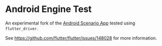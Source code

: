 # Android Engine Test

An experimental fork of the [Android Scenario App][] tested using
`flutter_driver`.

See <https://github.com/flutter/flutter/issues/148028> for more information.

[android scenario app]: https://github.com/flutter/engine/tree/main/testing/scenario_app/android
